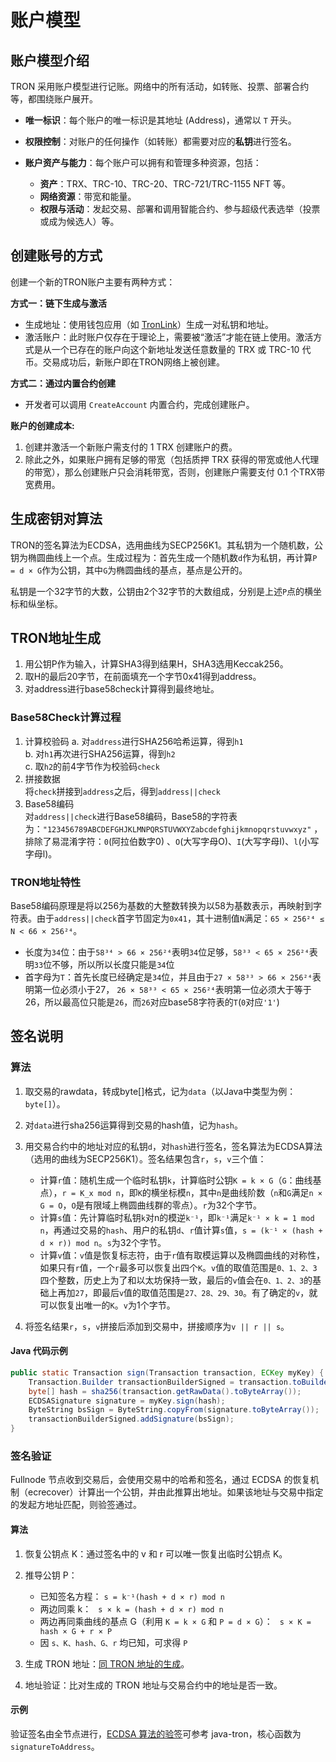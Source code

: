 # 账户模型

## 账户模型介绍

TRON 采用账户模型进行记账。网络中的所有活动，如转账、投票、部署合约等，都围绕账户展开。

* **唯一标识**：每个账户的唯一标识是其地址 (Address)，通常以 `T` 开头。
* **权限控制**：对账户的任何操作（如转账）都需要对应的**私钥**进行签名。
* **账户资产与能力**：每个账户可以拥有和管理多种资源，包括：

  * **资产**：TRX、TRC-10、TRC-20、TRC-721/TRC-1155 NFT 等。
  * **网络资源**：带宽和能量。
  * **权限与活动**：发起交易、部署和调用智能合约、参与超级代表选举（投票或成为候选人）等。

## 创建账号的方式

创建一个新的TRON账户主要有两种方式：

**方式一：链下生成与激活**

* 生成地址：使用钱包应用（如 [TronLink](https://www.tronlink.org/)）生成一对私钥和地址。
* 激活账户：此时账户仅存在于理论上，需要被“激活”才能在链上使用。激活方式是从一个已存在的账户向这个新地址发送任意数量的 TRX 或 TRC-10 代币。交易成功后，新账户即在TRON网络上被创建。

**方式二：通过内置合约创建**

* 开发者可以调用 `CreateAccount` 内置合约，完成创建账户。

**账户的创建成本:**

1. 创建并激活一个新账户需支付的 1 TRX 创建账户的费。
2. 除此之外，如果账户拥有足够的带宽（包括质押 TRX 获得的带宽或他人代理的带宽），那么创建账户只会消耗带宽，否则，创建账户需要支付 0.1 个TRX带宽费用。

## 生成密钥对算法

TRON的签名算法为ECDSA，选用曲线为SECP256K1。其私钥为一个随机数，公钥为椭圆曲线上一个点。生成过程为：首先生成一个随机数`d`作为私钥，再计算`P = d × G`作为公钥，其中`G`为椭圆曲线的基点，基点是公开的。

私钥是一个32字节的大数，公钥由2个32字节的大数组成，分别是上述`P`点的横坐标和纵坐标。

## TRON地址生成

1. 用公钥P作为输入，计算SHA3得到结果H，SHA3选用Keccak256。
2. 取H的最后20字节，在前面填充一个字节0x41得到address。
3. 对address进行base58check计算得到最终地址。

### Base58Check计算过程

1. 计算校验码
    a. 对`address`进行SHA256哈希运算，得到`h1`  
    b. 对`h1`再次进行SHA256运算，得到`h2`  
    c. 取`h2`的前4字节作为校验码`check`
2. 拼接数据  
将`check`拼接到`address`之后，得到`address||check`
3. Base58编码  
对`address||check`进行Base58编码，Base58的字符表为：`"123456789ABCDEFGHJKLMNPQRSTUVWXYZabcdefghijkmnopqrstuvwxyz"`  ，排除了易混淆字符：`0`(阿拉伯数字0) 、`O`(大写字母O)、`I`(大写字母I)、`l`(小写字母l)。

### TRON地址特性

Base58编码原理是将以256为基数的大整数转换为以58为基数表示，再映射到字符表。由于`address||check`首字节固定为`0x41`，其十进制值`N`满足：`65 × 256²⁴ ≤ N < 66 × 256²⁴`。

- 长度为`34`位：由于`58³⁴ > 66 × 256²⁴`表明`34`位足够，`58³³ < 65 × 256²⁴`表明`33`位不够，所以所以长度只能是`34`位
- 首字母为`T`：首先长度已经确定是`34`位，并且由于`27 × 58³³ > 66 × 256²⁴`表明第一位必须小于27， `26 × 58³³ < 65 × 256²⁴`表明第一位必须大于等于26，所以最高位只能是`26`，而`26`对应base58字符表的`T`(`0`对应`'1'`)

## 签名说明

### 算法

1.  取交易的rawdata，转成byte[]格式，记为`data`（以Java中类型为例：`byte[]`）。
2. 对`data`进行sha256运算得到交易的hash值，记为`hash`。
3. 用交易合约中的地址对应的私钥`d`，对`hash`进行签名，签名算法为ECDSA算法（选用的曲线为SECP256K1）。签名结果包含`r`，`s`，`v`三个值：  

    * 计算`r`值：随机生成一个临时私钥`k`，计算临时公钥`K = k × G`（`G`：曲线基点），`r = K_x mod n`，即`K`的横坐标模`n`，其中`n`是曲线阶数（`n`和`G`满足`n × G = O`，`O`是有限域上椭圆曲线群的零点）。`r`为32个字节。
    * 计算`s`值：先计算临时私钥`k`对n的模逆`k⁻¹`，即`k⁻¹`满足`k⁻¹ × k = 1 mod n`，再通过交易的`hash`、用户的私钥`d`、`r`值计算`s`值，`s = (k⁻¹ × (hash + d × r)) mod n`。`s`为32个字节。
    * 计算`v`值：`v`值是恢复标志符，由于`r`值有取模运算以及椭圆曲线的对称性，如果只有`r`值，一个`r`最多可以恢复出四个`K`。`v`值的取值范围是`0、1、2、3`四个整数，历史上为了和以太坊保持一致，最后的`v`值会在`0、1、2、3`的基础上再加`27`，即最后`v`值的取值范围是`27、28、29、30`。有了确定的`v`，就可以恢复出唯一的`K`。`v`为1个字节。  

4. 将签名结果`r`，`s`，`v`拼接后添加到交易中，拼接顺序为`v || r || s`。

#### Java 代码示例

```java
public static Transaction sign(Transaction transaction, ECKey myKey) {
    Transaction.Builder transactionBuilderSigned = transaction.toBuilder();
    byte[] hash = sha256(transaction.getRawData().toByteArray());
    ECDSASignature signature = myKey.sign(hash);
    ByteString bsSign = ByteString.copyFrom(signature.toByteArray());
    transactionBuilderSigned.addSignature(bsSign);
}
```

### 签名验证

Fullnode 节点收到交易后，会使用交易中的哈希和签名，通过 ECDSA 的恢复机制（ecrecover）计算出一个公钥，并由此推算出地址。如果该地址与交易中指定的发起方地址匹配，则验签通过。

#### 算法

1. 恢复公钥点 K：通过签名中的 v 和 r 可以唯一恢复出临时公钥点 K。
2. 推导公钥 P：

   - 已知签名方程：
      `s = k⁻¹(hash + d × r) mod n`
   - 两边同乘 k：
      ` s × k = (hash + d × r) mod n`
   - 两边再同乘曲线的基点 G（利用 `K = k × G` 和 `P = d × G`）：
      ` s × K = hash × G + r × P`
   - 因 `s、K、hash、G、r` 均已知，可求得 `P`

3. 生成 TRON 地址：[同 TRON 地址的生成](#tron)。
4. 地址验证：比对生成的 TRON 地址与交易合约中的地址是否一致。

#### 示例
验证签名由全节点进行，[ECDSA 算法的验签](https://github.com/tronprotocol/java-tron/blob/master/crypto/src/main/java/org/tron/common/crypto/ECKey.java)可参考 java-tron，核心函数为`signatureToAddress`。
